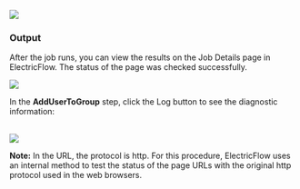 <br />
<img src="../../plugins/EC-WebLogic/images/AddUserToGroup/EC-WLSAddUserToGroupStatus2.png" />


<h3>Output</h3>
<p>After the job runs, you can view the results on the Job Details page in ElectricFlow. The status of the page was checked successfully.</p>
<img src="../../plugins/EC-WebLogic/images/AddUserToGroup/EC-WLSAddUserToGroupStatus3.png" />
<p>In the <b>AddUserToGroup</b> step, click the Log button to see the diagnostic information:</p>
<br />
<img src="../../plugins/EC-WebLogic/images/AddUserToGroup/EC-WLSAddUserToGroupStatus4.png" />
<p><b>Note:</b> In the URL, the protocol is http. For this procedure, ElectricFlow uses an internal method to test the status of the page URLs with the original http protocol used in the web browsers.</p>
